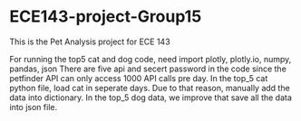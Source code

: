 # ECE143-project-Group15
This is the Pet Analysis project for ECE 143


For running the top5 cat and dog code, need import plotly, plotly.io, numpy, pandas, json
There are five api and secert password in the code since the petfinder API can only access 1000 API calls pre day.
In the top_5 cat python file, load cat in seperate days. Due to that reason, manually add the data into dictionary.
In the top_5 dog data, we improve that save all the data into json file.

